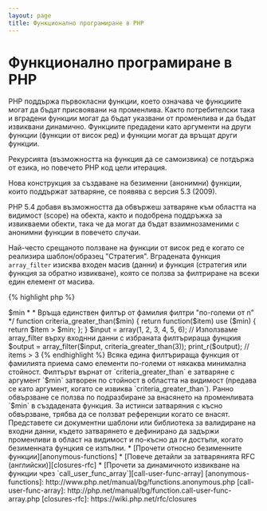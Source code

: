 ```yaml
---
layout: page
title: Функционално програмиране в PHP
---
```


# Функционално програмиране в PHP

PHP поддържа първокласни функции, което означава че функциите могат да бъдат присвоявани на променлива. Както потребителски
така и вградени функции могат да бъдат указвани от променлива и да бъдат извиквани динамично. Функциите предадени като аргументи
на други функции (функции от висок ред) и функции могат да връщат други функции.

Рекурсията (възможността на функция да се самоизвика) се потдържа от езика, но повечето PHP код цели итерация.

Нова конструкция за създаване на безименни (анонимни) функции, които поддържат затваряне, се появява с версия 5.3 (2009).

PHP 5.4 добавя възможността да обвържеш затваряне към областта на видимост (scope) на обекта, както и подобрена поддръжка за
извикваеми обекти, така че да могат да бъдат взаимнозаменими с анонимни функции в повечето случаи.

Най-често срещаното ползване на функции от висок ред е когато се реализира шаблон/образец "Стратегия". Вградената
функция `array_filter` изисква входен масив (данни) и функция (стратегия или функция за обратно извикване), която се
ползва за филтриране на всеки един елемент от масива.

{% highlight php %}
<?php
$input = array(1, 2, 3, 4, 5, 6);

// Създаваме нова безименна функция и я присвояваме на променлива
$filter_even = function($item) {
    return ($item % 2) == 0;
};

// Вградената функция array_filter приема данни и функция за филтриране
$output = array_filter($input, $filter_even);

// Самата функция не е нужно да бъде присвоена на променлива. Това също е валидно:
$output = array_filter($input, function($item) {
    return ($item % 2) == 0;
});

print_r($output);
{% endhighlight %}

Затварянето (closure) е анонимна функция, която има достъп до променливи вмъкнати от външена област на видимост (scope)
без да ползва каквито и да е глобални променливи. Теоретично, затварянето на функция с няколко затворени (т.е. фиксирани)
аргумента от средата когато е била дефинирана. Затварянията могат да заобиколят ограниченията на областа на видимост
по един чист начин.

В следващият пример, ние ще ползваме затваряния за да дефинираме функция, която връща единствена филтрираща функция за
`array_filter` от набор от филтриращи функции.

{% highlight php %}
<?php
/**
 * Създава безименна филтрираща функция приемаща елементи > $min
 *
 * Връща единствен филтър от фамилия филтри "по-големи от n"
 */
function criteria_greater_than($min)
{
    return function($item) use ($min) {
        return $item > $min;
    };
}

$input = array(1, 2, 3, 4, 5, 6);

// Използваме array_filter върху входнни данни с избраната филтърираща фунцкия
$output = array_filter($input, criteria_greater_than(3));

print_r($output); // items > 3
{% endhighlight %}

Всяка едина филтърираща функция от фамилията приема само елементи по-големи от някаква минимална стойност. Филтърът
върнат от `criteria_greater_than` е затваряне с аргумент `$min` затворен по стойност в областта на видимост (предава се като аргумент, когато се извиква `criteria_greater_than`).

Ранно обвързване се ползва по подразбиране за внасянето на променливата `$min` в създадената функция. За истинси затваряния 
с късно обвързване, трябва да се ползват референции когато се внасят. Представете си документни шаблони или библиотека за валидиране на входни данни,
където затварянето е дефинирано да задържи променливи в област на видимост и по-късно да ги достъпи, когато безименната фунцкия се изпълни.

* [Прочети относно безименните функции][anonymous-functions]
* [Повече детайли за затварянията RFC (английски)][closures-rfc]
* [Прочети за динамичното извикване на функции чрез `call_user_func_array`][call-user-func-array]

[anonymous-functions]: http://www.php.net/manual/bg/functions.anonymous.php
[call-user-func-array]: http://php.net/manual/bg/function.call-user-func-array.php
[closures-rfc]: https://wiki.php.net/rfc/closures
